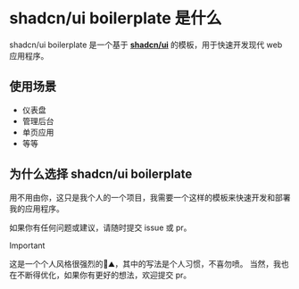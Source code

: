 # shadcn/ui boilerplate 是什么

shadcn/ui boilerplate 是一个基于 [**shadcn/ui**](https://github.com/shadcn-ui/ui) 的模板，用于快速开发现代 web 应用程序。


## 使用场景

- 仪表盘
- 管理后台
- 单页应用
- 等等

## 为什么选择 shadcn/ui boilerplate

用不用由你，这只是我个人的一个项目，我需要一个这样的模板来快速开发和部署我的应用程序。

如果你有任何问题或建议，请随时提交 issue 或 pr。


> [!IMPORTANT]
> 这是一个个人风格很强烈的💩⛰️，其中的写法是个人习惯，不喜勿喷。
> 当然，我也在不断得优化，如果你有更好的想法，欢迎提交 pr。
